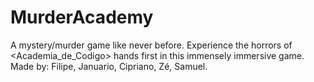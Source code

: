 # MurderAcademy

A mystery/murder game like never before. Experience the horrors of <Academia_de_Codigo> hands first in this immensely immersive game. Made by: Filipe, Januario, Cipriano, Zé, Samuel.